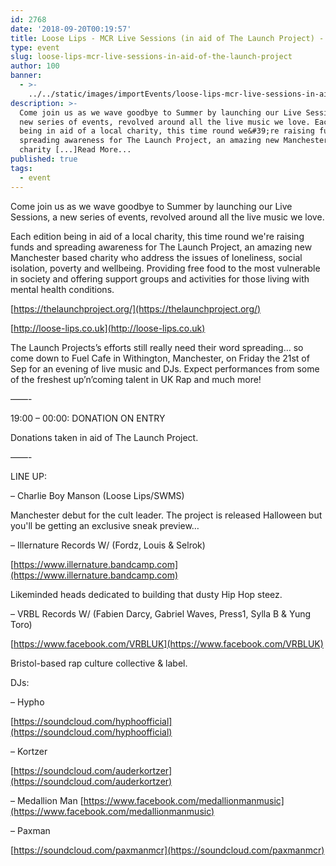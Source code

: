 ```yaml
---
id: 2768
date: '2018-09-20T00:19:57'
title: Loose Lips - MCR Live Sessions (in aid of The Launch Project) - Loose Lips
type: event
slug: loose-lips-mcr-live-sessions-in-aid-of-the-launch-project
author: 100
banner:
  - >-
    ../../static/images/importEvents/loose-lips-mcr-live-sessions-in-aid-of-the-launch-project/image2768.jpeg
description: >-
  Come join us as we wave goodbye to Summer by launching our Live Sessions, a
  new series of events, revolved around all the live music we love. Each edition
  being in aid of a local charity, this time round we&#39;re raising funds and
  spreading awareness for The Launch Project, an amazing new Manchester based
  charity [...]Read More...
published: true
tags:
  - event
---
```

Come join us as we wave goodbye to Summer by launching our Live Sessions, a new series of events, revolved around all the live music we love.

  

Each edition being in aid of a local charity, this time round we're raising funds and spreading awareness for The Launch Project, an amazing new Manchester based charity who address the issues of loneliness, social isolation, poverty and wellbeing. Providing free food to the most vulnerable in society and offering support groups and activities for those living with mental health conditions.

  

[https://thelaunchproject.org/](https://thelaunchproject.org/)

[http://loose-lips.co.uk](http://loose-lips.co.uk)

  

The Launch Projects’s efforts still really need their word spreading… so come down to Fuel Cafe in Withington, Manchester, on Friday the 21st of Sep for an evening of live music and DJs. Expect performances from some of the freshest up’n’coming talent in UK Rap and much more! 

  

——-

  

19:00 – 00:00: DONATION ON ENTRY

  

Donations taken in aid of The Launch Project.

  

——-

  

LINE UP:

  

– Charlie Boy Manson (Loose Lips/SWMS)

Manchester debut for the cult leader. The project is released Halloween but you'll be getting an exclusive sneak preview…

  

– Illernature Records W/ (Fordz, Louis & Selrok)

[https://www.illernature.bandcamp.com](https://www.illernature.bandcamp.com)

Likeminded heads dedicated to building that dusty Hip Hop steez.

  

– VRBL Records W/ (Fabien Darcy, Gabriel Waves, Press1, Sylla B & Yung Toro)

[https://www.facebook.com/VRBLUK](https://www.facebook.com/VRBLUK)

Bristol-based rap culture collective & label.

  

DJs:

  

– Hypho

[https://soundcloud.com/hyphoofficial](https://soundcloud.com/hyphoofficial)

– Kortzer

[https://soundcloud.com/auderkortzer](https://soundcloud.com/auderkortzer)

– Medallion Man [https://www.facebook.com/medallionmanmusic](https://www.facebook.com/medallionmanmusic)

– Paxman

[https://soundcloud.com/paxmanmcr](https://soundcloud.com/paxmanmcr)